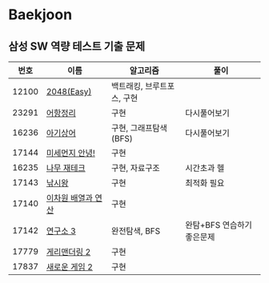 # Baekjoon
## 삼성 SW 역량 테스트 기출 문제
|번호|이름|알고리즘|풀이|
|------|---|---|---|
|12100|[2048(Easy)](https://www.acmicpc.net/problem/12100)|백트래킹, 브루트포스, 구현| |
|23291|[어항정리](https://www.acmicpc.net/problem/23291)|구현|다시풀어보기|
|16236|[아기상어](https://www.acmicpc.net/problem/16236)|구현, 그래프탐색(BFS)|다시풀어보기|
|17144|[미세먼지 안녕!](https://www.acmicpc.net/problem/17144)|구현||
|16235|[나무 재테크](https://www.acmicpc.net/problem/16235)|구현, 자료구조|시간초과 헬|
|17143|[낚시왕](https://www.acmicpc.net/problem/17143)|구현|최적화 필요|
|17140|[이차원 배열과 연산](https://www.acmicpc.net/problem/17140)|구현||
|17142|[연구소 3](https://www.acmicpc.net/problem/17142)|완전탐색, BFS|완탐+BFS 연습하기 좋은문제|
|17779|[게리맨더링 2](https://www.acmicpc.net/problem/17779)|구현||
|17837|[새로운 게임 2](https://www.acmicpc.net/problem/17837)|구현|
